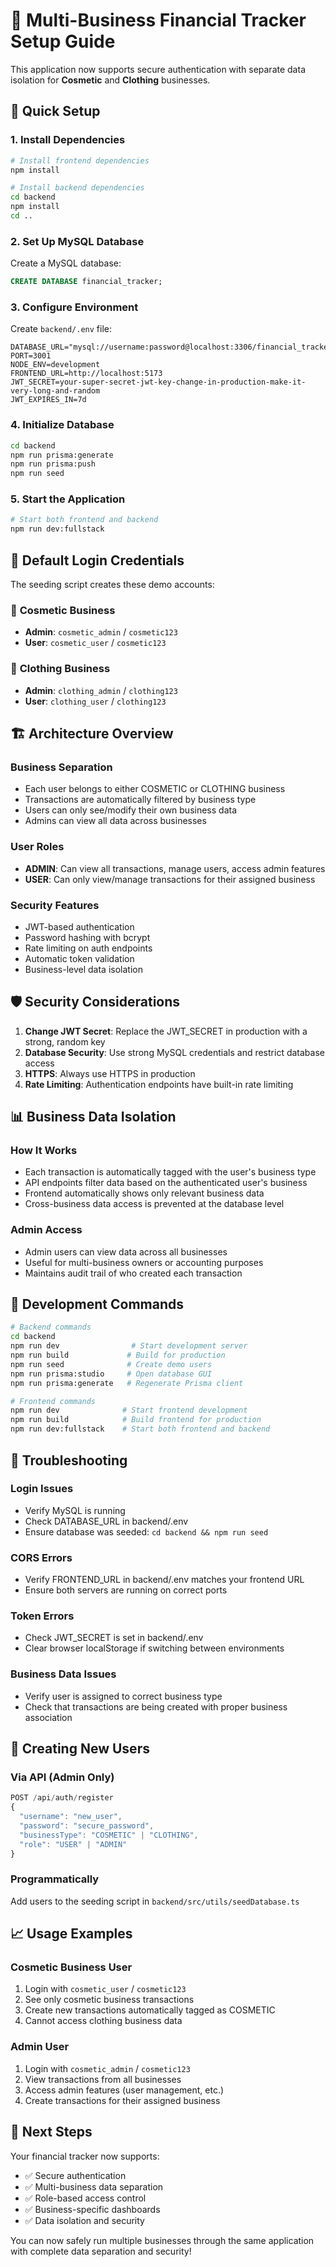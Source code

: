 # 🔐 Multi-Business Financial Tracker Setup Guide

This application now supports secure authentication with separate data isolation for **Cosmetic** and **Clothing** businesses.

## 🚀 Quick Setup

### 1. Install Dependencies

```bash
# Install frontend dependencies
npm install

# Install backend dependencies
cd backend
npm install
cd ..
```

### 2. Set Up MySQL Database

Create a MySQL database:
```sql
CREATE DATABASE financial_tracker;
```

### 3. Configure Environment

Create `backend/.env` file:
```env
DATABASE_URL="mysql://username:password@localhost:3306/financial_tracker"
PORT=3001
NODE_ENV=development
FRONTEND_URL=http://localhost:5173
JWT_SECRET=your-super-secret-jwt-key-change-in-production-make-it-very-long-and-random
JWT_EXPIRES_IN=7d
```

### 4. Initialize Database

```bash
cd backend
npm run prisma:generate
npm run prisma:push
npm run seed
```

### 5. Start the Application

```bash
# Start both frontend and backend
npm run dev:fullstack
```

## 🔑 Default Login Credentials

The seeding script creates these demo accounts:

### 🧴 **Cosmetic Business**
- **Admin**: `cosmetic_admin` / `cosmetic123`
- **User**: `cosmetic_user` / `cosmetic123`

### 👕 **Clothing Business**
- **Admin**: `clothing_admin` / `clothing123`  
- **User**: `clothing_user` / `clothing123`

## 🏗️ Architecture Overview

### **Business Separation**
- Each user belongs to either COSMETIC or CLOTHING business
- Transactions are automatically filtered by business type
- Users can only see/modify their own business data
- Admins can view all data across businesses

### **User Roles**
- **ADMIN**: Can view all transactions, manage users, access admin features
- **USER**: Can only view/manage transactions for their assigned business

### **Security Features**
- JWT-based authentication
- Password hashing with bcrypt
- Rate limiting on auth endpoints
- Automatic token validation
- Business-level data isolation

## 🛡️ Security Considerations

1. **Change JWT Secret**: Replace the JWT_SECRET in production with a strong, random key
2. **Database Security**: Use strong MySQL credentials and restrict database access
3. **HTTPS**: Always use HTTPS in production
4. **Rate Limiting**: Authentication endpoints have built-in rate limiting

## 📊 Business Data Isolation

### **How It Works**
- Each transaction is automatically tagged with the user's business type
- API endpoints filter data based on the authenticated user's business
- Frontend automatically shows only relevant business data
- Cross-business data access is prevented at the database level

### **Admin Access**
- Admin users can view data across all businesses
- Useful for multi-business owners or accounting purposes
- Maintains audit trail of who created each transaction

## 🔧 Development Commands

```bash
# Backend commands
cd backend
npm run dev                # Start development server
npm run build             # Build for production  
npm run seed              # Create demo users
npm run prisma:studio     # Open database GUI
npm run prisma:generate   # Regenerate Prisma client

# Frontend commands  
npm run dev              # Start frontend development
npm run build            # Build frontend for production
npm run dev:fullstack    # Start both frontend and backend
```

## 🐛 Troubleshooting

### **Login Issues**
- Verify MySQL is running
- Check DATABASE_URL in backend/.env
- Ensure database was seeded: `cd backend && npm run seed`

### **CORS Errors**
- Verify FRONTEND_URL in backend/.env matches your frontend URL
- Ensure both servers are running on correct ports

### **Token Errors**
- Check JWT_SECRET is set in backend/.env
- Clear browser localStorage if switching between environments

### **Business Data Issues**
- Verify user is assigned to correct business type
- Check that transactions are being created with proper business association

## 🔄 Creating New Users

### Via API (Admin Only)
```javascript
POST /api/auth/register
{
  "username": "new_user",
  "password": "secure_password",
  "businessType": "COSMETIC" | "CLOTHING",
  "role": "USER" | "ADMIN"
}
```

### Programmatically
Add users to the seeding script in `backend/src/utils/seedDatabase.ts`

## 📈 Usage Examples

### **Cosmetic Business User**
1. Login with `cosmetic_user` / `cosmetic123`
2. See only cosmetic business transactions
3. Create new transactions automatically tagged as COSMETIC
4. Cannot access clothing business data

### **Admin User**
1. Login with `cosmetic_admin` / `cosmetic123`
2. View transactions from all businesses
3. Access admin features (user management, etc.)
4. Create transactions for their assigned business

## 🎯 Next Steps

Your financial tracker now supports:
- ✅ Secure authentication
- ✅ Multi-business data separation  
- ✅ Role-based access control
- ✅ Business-specific dashboards
- ✅ Data isolation and security

You can now safely run multiple businesses through the same application with complete data separation and security! 